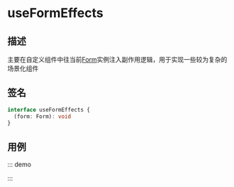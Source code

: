 # useFormEffects

## 描述

主要在自定义组件中往当前[Form](https://core.formilyjs.org/api/models/form)实例注入副作用逻辑，用于实现一些较为复杂的场景化组件

## 签名

```ts
interface useFormEffects {
  (form: Form): void
}
```

## 用例

::: demo
<template>
  <FormProvider :form="form">
    <Field name="input" :decorator="[FormItem]" :component="[Input, { placeholder: 'input' }]" />
    <Field name="custom" :decorator="[FormItem]" :component="[Custom]" />
  </FormProvider>
</template>

<script>
import { createForm, onFieldReact } from '@formily/core'
import { FormProvider, Field, defineObservableComponent, useFormEffects, h } from '@formily/vue';
import { Form, Input } from 'ant-design-vue';
import 'ant-design-vue/dist/antd.css';

const Custom = defineObservableComponent({
  setup (props, context) {
    useFormEffects(() => {
      onFieldReact('custom.bb', (field) => {
        field.value = field.query('.aa').get('value')
      })
    })
    return () => h('div', {}, {
      default: () => [
        h(Field, { props: { name: 'aa', decorator: [Form.Item], component: [Input, { placeholder: 'aa' }] } }, {}),
        h(Field, { props: { name: 'bb', decorator: [Form.Item], component: [Input, { placeholder: 'bb' }] } }, {}),
      ]
    });
  },
});

export default {
  components: {
    FormProvider,
    Field
  },
  data() {
    const form = createForm({
      effects() {
        onFieldReact('custom.aa', (field) => {
          field.value = field.query('input').get('value')
        })
      },
    })
    return {
      FormItem: Form.Item,
      Input,
      Custom,
      form
    }
  }
}
</script>
:::
